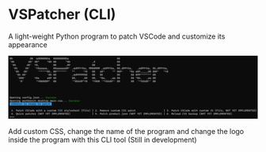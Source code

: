 # VSPatcher (CLI)
<p>A light-weight Python program to patch VSCode and customize its appearance</p>

<picture>
  <source media="(prefers-color-scheme: dark)" srcset="res/preview/vspatch1.png">
  <source media="(prefers-color-scheme: light)" srcset="res/preview/vspatch1light.png">
  <img alt="VSPatch preview" src="res/preview/vspatch1.png">
</picture>

Add custom CSS, change the name of the program and change the logo inside the program with this CLI tool (Still in development)
